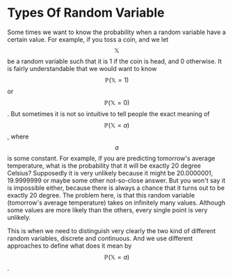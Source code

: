 # Types Of Random Variable

Some times we want to know the probability when a random variable have a certain value. For example, if you toss a coin, and we let $$\mathbb{X}$$ be a random variable such that it is 1 if the coin is head, and 0 otherwise. It is fairly understandable that we would want to know $$\mathbb{P}(\mathbb{X} = 1)$$ or $$\mathbb{P}(\mathbb{X} = 0)$$. But sometimes it is not so intuitive to tell people the exact meaning of $$\mathbb{P}(\mathbb{X} = a)$$, where $$a$$ is some constant. For example, if you are predicting tomorrow's average temperature, what is the probability that it will be exactly 20 degree Celsius? Supposedly it is very unlikely because it might be 20.0000001, 19.9999999 or 
maybe some other not-so-close answer. But you won't say it is impossible either, because there is always a chance that it turns out to be exactly 20 degree. The problem here, is that this random variable (tomorrow's average temperature) takes on infinitely many values. Although some values are more likely than the others, every single point is very unlikely.

This is when we need to distinguish very clearly the two kind of different random variables, discrete and continuous. And we use different approaches to define what does it mean by $$\mathbb{P}(\mathbb{X} = a)$$.

